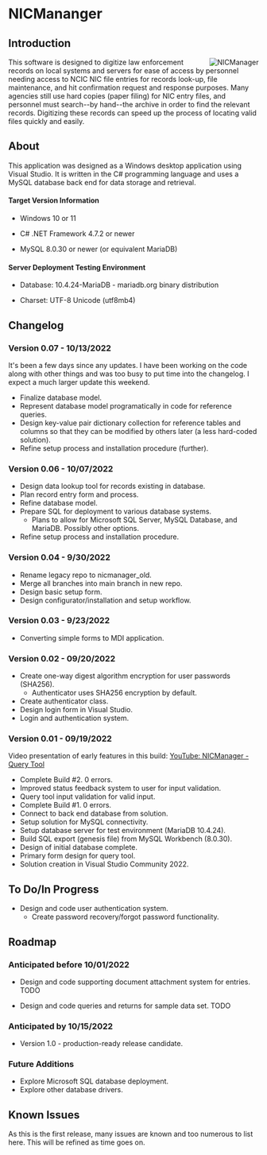 # NICMananger

## Introduction 
<img align="right" src="https://raw.githubusercontent.com/exteran/nicmanager/main/img/nicmanager_queryform.jpg" alt="NICManager">This software is designed to digitize law enforcement records on local systems and servers for ease of access by personnel needing access to NCIC NIC file entries for records look-up, file maintenance, and hit confirmation request and response purposes. Many agencies still use hard copies (paper filing) for NIC entry files, and personnel must search--by hand--the archive in order to find the relevant records. Digitizing these records can speed up the process of locating valid files quickly and easily.

## About

This application was designed as a Windows desktop application using Visual Studio. It is written in the C# programming language and uses a MySQL database back end for data storage and retrieval.

#### Target Version Information

- Windows 10 or 11

- C# .NET Framework 4.7.2 or newer

- MySQL 8.0.30 or newer (or equivalent MariaDB)

#### Server Deployment Testing Environment

- Database: 10.4.24-MariaDB - mariadb.org binary distribution

- Charset: UTF-8 Unicode (utf8mb4)

## Changelog

### Version 0.07 - 10/13/2022

It's been a few days since any updates. I have been working on the code along with other things and was too busy to put time into the changelog. I expect a much larger update this weekend.

- Finalize database model.
- Represent database model programatically in code for reference queries.
 - Design key-value pair dictionary collection for reference tables and columns so that they can be modified by others later (a less hard-coded solution).
- Refine setup process and installation procedure (further).

### Version 0.06 - 10/07/2022

- Design data lookup tool for records existing in database.
- Plan record entry form and process.
- Refine database model.
- Prepare SQL for deployment to various database systems.
  - Plans to allow for Microsoft SQL Server, MySQL Database, and MariaDB. Possibly other options.
- Refine setup process and installation procedure.

### Version 0.04 - 9/30/2022

- Rename legacy repo to nicmanager_old.
- Merge all branches into main branch in new repo.
- Design basic setup form.
- Design configurator/installation and setup workflow.

### Version 0.03 - 9/23/2022 

- Converting simple forms to MDI application.

### Version 0.02 - 09/20/2022

- Create one-way digest algorithm encryption for user passwords (SHA256).
  - Authenticator uses SHA256 encryption by default.
- Create authenticator class.
- Design login form in Visual Studio.
- Login and authentication system.

### Version 0.01 - 09/19/2022

Video presentation of early features in this build: [YouTube: NICManager - Query Tool](https://youtu.be/TfylPKEYULI)

- Complete Build #2. 0 errors.
- Improved status feedback system to user for input validation.
- Query tool input validation for valid input.
- Complete Build #1. 0 errors.
- Connect to back end database from solution.
- Setup solution for MySQL connectivity.
- Setup database server for test environment (MariaDB 10.4.24).
- Build SQL export (genesis file) from MySQL Workbench (8.0.30).
- Design of initial database complete.
- Primary form design for query tool.
- Solution creation in Visual Studio Community 2022.

## To Do/In Progress

- Design and code user authentication system.
  - Create password recovery/forgot password functionality.

## Roadmap

### Anticipated before 10/01/2022
- Design and code supporting document attachment system for entries. TODO

- Design and code queries and returns for sample data set. TODO

### Anticipated by 10/15/2022
- Version 1.0 - production-ready release candidate.

### Future Additions
- Explore Microsoft SQL database deployment.
- Explore other database drivers.

## Known Issues
As this is the first release, many issues are known and too numerous to list here. This will be refined as time goes on.